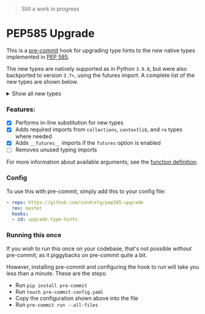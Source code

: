 > Still a work in progress

# PEP585 Upgrade

This is a [pre-commit](https://pre-commit.com/) hook for upgrading type hints
to the new native types implemented in [PEP 585](https://www.python.org/dev/peps/pep-0585/).

The new types are natively supported as in Python `3.9.0`, but were also backported to version `3.7+`, using the futures import.
A complete list of the new types are shown below.
<details>
<summary>Show all new types</summary>

<br>

| Typing import    	            | Upgraded to  	                                |
|---------------------------    |-------------------------------------------    |
| typing.Tuple     	            |  tuple     	                                |
| typing.List      	            |  list      	                                |
| typing.Dict      	            |  dict      	                                |
| typing.Set       	            |  set       	                                |
| typing.FrozenSet 	            |  frozenset 	                                |
| typing.Type      	            |  type      	                                |
| typing.Deque                  |  collections.deque                            |
| typing.DefaultDict            |  collections.defaultdict                      |
| typing.OrderedDict            |  collections.OrderedDict                      |
| typing.Counter                |  collections.Counter                          |
| typing.ChainMap               |  collections.ChainMap                         |
| typing.Awaitable              |  collections.abc.Awaitable                    |
| typing.Coroutine              |  collections.abc.Coroutine                    |
| typing.AsyncIterable          |  collections.abc.AsyncIterable                |
| typing.AsyncIterator          |  collections.abc.AsyncIterator                |
| typing.AsyncGenerator         |  collections.abc.AsyncGenerator               |
| typing.Iterable               |  collections.abc.Iterable                     |
| typing.Iterator               |  collections.abc.Iterator                     |
| typing.Generator              |  collections.abc.Generator                    |
| typing.Reversible             |  collections.abc.Reversible                   |
| typing.Container              |  collections.abc.Container                    |
| typing.Collection             |  collections.abc.Collection                   |
| typing.Callable               |  collections.abc.Callable                     |
| typing.AbstractSet            |  collections.abc.Set     |
| typing.MutableSet             |  collections.abc.MutableSet                   |
| typing.Mapping                |  collections.abc.Mapping                      |
| typing.MutableMapping         |  collections.abc.MutableMapping               |
| typing.Sequence               |  collections.abc.Sequence                     |
| typing.MutableSequence        |  collections.abc.MutableSequence              |
| typing.ByteString             |  collections.abc.ByteString                   |
| typing.MappingView            |  collections.abc.MappingView                  |
| typing.KeysView               |  collections.abc.KeysView                     |
| typing.ItemsView              |  collections.abc.ItemsView                    |
| typing.ValuesView             |  collections.abc.ValuesView                   |
| typing.ContextManager         |  contextlib.AbstractContextManager            |
| typing.AsyncContextManager    |  contextlib.AbstractAsyncContextManager       |
| typing.re.Pattern             |  re.Pattern                                   |
| typing.re.Match               |  re.Match                                     |

</details>


### Features:
- [x] Performs in-line substitution for new types
- [x] Adds required imports from `collections`, `contextlib`, and `re` types where needed
- [x] Adds `__futures__` imports if the `futures` option is enabled
- [ ] Removes unused typing imports

For more information about available arguments, see the [function definition](https://github.com/sondrelg/pep585-upgrade/blob/master/upgrade_type_hints.py#L90).


### Config

To use this with pre-commit, simply add this to your config file:

```yaml
- repo: https://github.com/sondrelg/pep585-upgrade
  rev: master
  hooks:
  - id: upgrade-type-hints
```

### Running this once

If you wish to run this once on your codebase, that's not possible *without* pre-commit, as it piggybacks on pre-commit quite a bit.

However, installing pre-commit and configuring the hook to run will take you less than a minute. These are the steps:

- Run `pip install pre-commit`
- Run `touch pre-commit-config.yaml`
- Copy the configuration shown above into the file
- Run `pre-commit run --all-files`
